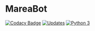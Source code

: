 # MareaBot
[![Codacy Badge](https://api.codacy.com/project/badge/Grade/fcbbc3322105418889b67bd4be977d3c)](https://app.codacy.com/app/fundor333/mareabot?utm_source=github.com&utm_medium=referral&utm_content=fundor333/mareabot&utm_campaign=badger)
[![Updates](https://pyup.io/repos/github/fundor333/mareabot/shield.svg)](https://pyup.io/repos/github/fundor333/mareabot/)
[![Python 3](https://pyup.io/repos/github/fundor333/mareabot/python-3-shield.svg)](https://pyup.io/repos/github/fundor333/mareabot/)
